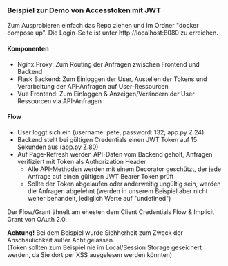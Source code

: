 ### Beispiel zur Demo von Accesstoken mit JWT

Zum Ausprobieren einfach das Repo ziehen und im Ordner "docker compose up".
Die Login-Seite ist unter http://localhost:8080 zu erreichen.

#### Komponenten
 - Nginx Proxy: Zum Routing der Anfragen zwischen Frontend und Backend
 - Flask Backend: Zum Einloggen der User, Austellen der Tokens und Verarbeitung der API-Anfragen auf User-Ressourcen
 - Vue Frontend: Zum Einloggen & Anzeigen/Verändern der User Ressourcen via API-Anfragen

#### Flow
 - User loggt sich ein (username: pete, password: 132; app.py Z.24)
 - Backend stellt bei gültigen Credentials einen JWT Token auf 15 Sekunden aus (app.py Z.80)
 - Auf Page-Refresh werden API-Daten vom Backend geholt, Anfragen verifiziert mit Token als Authorization Header 
   - Alle API-Methoden werden mit einem Decorator geschützt, der jede Anfrage auf einen gültigen JWT Bearer Token prüft
   - Sollte der Token abgelaufen oder anderweitig ungültig sein, werden die Anfragen abgelehnt
    (werden in unserem Beispiel aber nicht weiter behandelt, lediglich Werte auf "undefined")

Der Flow/Grant ähnelt am ehesten dem Client Credentials Flow & Implicit Grant von OAuth 2.0.

**Achtung!** Bei dem Beispiel wurde Sichherheit zum Zweck der Anschaulichkeit außer Acht gelassen. <br>
(Token sollten zum Beispiel nie im Local/Session Storage geseichert werden, da Sie dort per XSS ausgelesen werden könnten)
